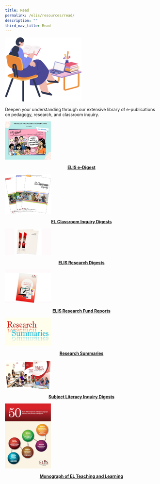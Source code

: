 ```yaml
---
title: Read
permalink: /elis/resources/read/
description: ""
third_nav_title: Read
---
```

<img src="/images/read__banner.png" style="width:50%">
		 
Deepen your understanding through our extensive library of e-publications on pedagogy, research, and classroom inquiry.


<p><a href="https://staging.d1wti0p44mqune.amplifyapp.com/elis/resources/read/elis-e-digest-new/">
<img src="/images/elis-e-digest-social-media-poster-(issue-3).png" style="width:30%">
</a></p><center><a href="https://staging.d1wti0p44mqune.amplifyapp.com/elis/resources/read/elis-e-digest-new/"><b>ELIS e–Digest</b></a></center><a href="https://staging.d1wti0p44mqune.amplifyapp.com/elis/resources/read/elis-e-digest-new/">
</a><p></p>

<p><a href="https://staging.d1wti0p44mqune.amplifyapp.com/elis/resources/read/classroom-inquiry-digests/">
<img src="/images/el-inq.jpg" style="width:30%">
</a></p><center><a href="https://staging.d1wti0p44mqune.amplifyapp.com/elis/resources/read/classroom-inquiry-digests/"><b>EL Classroom Inquiry Digests</b></a></center><a href="https://staging.d1wti0p44mqune.amplifyapp.com/elis/resources/read/classroom-inquiry-digests/">
</a><p></p>

<p><a href="https://staging.d1wti0p44mqune.amplifyapp.com/elis/resources/read/research-digests/">
<img src="/images/res-digest_s.jpg" style="width:30%">
</a></p><center><a href="https://staging.d1wti0p44mqune.amplifyapp.com/elis/resources/read/research-digests/"><b>ELIS Research Digests</b></a></center><a href="https://staging.d1wti0p44mqune.amplifyapp.com/elis/resources/read/research-digests/">
</a><p></p>

<p><a href="https://staging.d1wti0p44mqune.amplifyapp.com/elis/resources/read/elis-research-fund-reports/">
<img src="/images/elis-research-fund-report.jpg" style="width:30%">
</a></p><center><a href="https://staging.d1wti0p44mqune.amplifyapp.com/elis/resources/read/elis-research-fund-reports/"><b>ELIS Research Fund Reports</b></a></center><a href="https://staging.d1wti0p44mqune.amplifyapp.com/elis/resources/read/elis-research-fund-reports/">
</a><p></p>

<p><a href="https://staging.d1wti0p44mqune.amplifyapp.com/elis/resources/read/research-summaries/">
<img src="/images/res-summaries-2_900.png" style="width:30%">
</a></p><center><a href="https://staging.d1wti0p44mqune.amplifyapp.com/elis/resources/read/research-summaries/"><b>Research Summaries</b></a></center><a href="https://staging.d1wti0p44mqune.amplifyapp.com/elis/resources/read/research-summaries/">
</a><p></p>

<p><a href="https://staging.d1wti0p44mqune.amplifyapp.com/elis/resources/read/subject-literacy-inquiry-digests/">
<img src="/images/sl-digest_collection1.png" style="width:30%">
</a></p><center><a href="https://staging.d1wti0p44mqune.amplifyapp.com/elis/resources/read/subject-literacy-inquiry-digests/"><b>Subject Literacy Inquiry Digests</b></a></center><a href="https://staging.d1wti0p44mqune.amplifyapp.com/elis/resources/read/subject-literacy-inquiry-digests/">
</a><p></p>

<p><a href="https://staging.d1wti0p44mqune.amplifyapp.com/elis/resources/read/monograph-of-el-teaching-and-learning/">
<img src="/images/monography.jpg" style="width:30%">
</a></p><center><a href="https://staging.d1wti0p44mqune.amplifyapp.com/elis/resources/read/monograph-of-el-teaching-and-learning/"><b>Monograph of EL Teaching and Learning</b></a></center><a href="https://staging.d1wti0p44mqune.amplifyapp.com/elis/resources/read/monograph-of-el-teaching-and-learning/">
</a><p></p>
